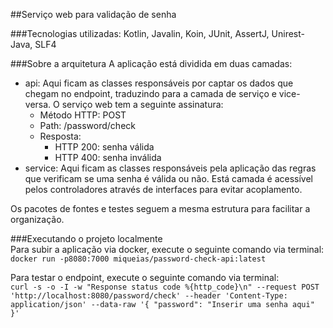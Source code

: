 ##Serviço web para validação de senha

###Tecnologias utilizadas:
Kotlin, Javalin, Koin, JUnit, AssertJ, Unirest-Java, SLF4

###Sobre a arquitetura
A aplicação está dividida em duas camadas:  
- api: Aqui ficam as classes responsáveis por captar os dados que chegam no endpoint, traduzindo para a camada de serviço e vice-versa.
  O serviço web tem a seguinte assinatura:
    - Método HTTP: POST
    - Path: /password/check
    - Resposta:
      - HTTP 200: senha válida
      - HTTP 400: senha inválida
- service: Aqui ficam as classes responsáveis pela aplicação das regras que verificam se uma senha é válida ou não. Está camada é acessível 
  pelos controladores através de interfaces para evitar acoplamento.  

Os pacotes de fontes e testes seguem a mesma estrutura para facilitar a organização.

###Executando o projeto localmente  
Para subir a aplicação via docker, execute o seguinte comando via terminal:  
``
docker run -p8080:7000 miqueias/password-check-api:latest
``

Para testar o endpoint, execute o seguinte comando via terminal:  
``
curl -s -o -I -w "Response status code %{http_code}\n" --request POST 'http://localhost:8080/password/check' --header 'Content-Type: application/json' --data-raw '{
"password": "Inserir uma senha aqui"
}'
``

